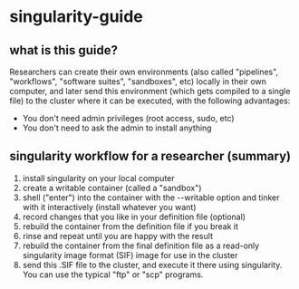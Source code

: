 # singularity-guide

## what is this guide?
Researchers can create their own environments (also called "pipelines",
"workflows", "software suites", "sandboxes", etc) locally in their own
computer, and later send this environment (which gets compiled to a single
file) to the cluster where it can be executed, with the following advantages:
- You don't need admin privileges (root access, sudo, etc)
- You don't need to ask the admin to install anything

## singularity workflow for a researcher (summary)
1. install singularity on your local computer
2. create a writable container (called a "sandbox")
3. shell ("enter") into the container with the --writable option and tinker
   with it interactively (install whatever you want)
4. record changes that you like in your definition file (optional)
5. rebuild the container from the definition file if you break it
6. rinse and repeat until you are happy with the result
7. rebuild the container from the final definition file as a read-only
   singularity image format (SIF) image for use in the cluster
8. send this .SIF file to the cluster, and execute it there using singularity.
   You can use the typical "ftp" or "scp" programs.
